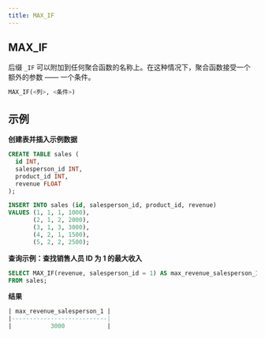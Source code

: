 ```yaml
---
title: MAX_IF
---
```


## MAX_IF

后缀 `_IF` 可以附加到任何聚合函数的名称上。在这种情况下，聚合函数接受一个额外的参数 —— 一个条件。

```sql
MAX_IF(<列>, <条件>)
```

## 示例

**创建表并插入示例数据**
```sql
CREATE TABLE sales (
  id INT,
  salesperson_id INT,
  product_id INT,
  revenue FLOAT
);

INSERT INTO sales (id, salesperson_id, product_id, revenue)
VALUES (1, 1, 1, 1000),
       (2, 1, 2, 2000),
       (3, 1, 3, 3000),
       (4, 2, 1, 1500),
       (5, 2, 2, 2500);
```

**查询示例：查找销售人员 ID 为 1 的最大收入**

```sql
SELECT MAX_IF(revenue, salesperson_id = 1) AS max_revenue_salesperson_1
FROM sales;
```

**结果**
```sql
| max_revenue_salesperson_1 |
|---------------------------|
|           3000            |
```